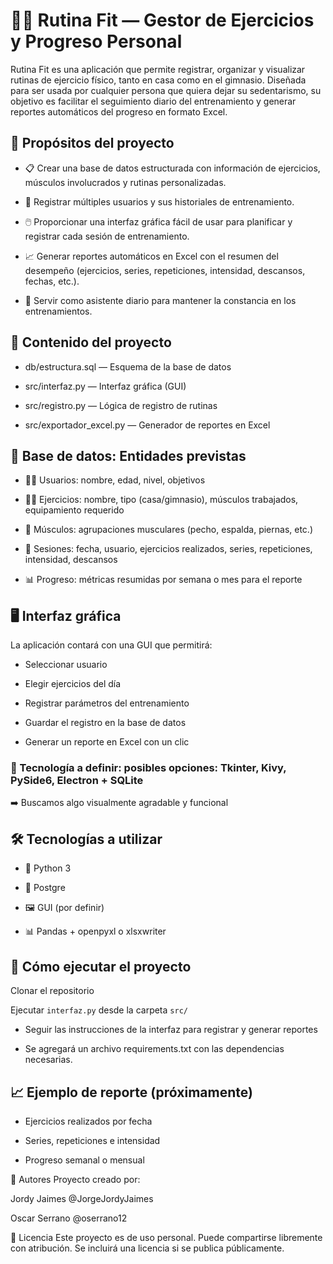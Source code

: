 # 🏋️‍♂️ Rutina Fit — Gestor de Ejercicios y Progreso Personal

Rutina Fit es una aplicación que permite registrar, organizar y visualizar rutinas de ejercicio físico, tanto en casa como en el gimnasio. Diseñada para ser usada por cualquier persona que quiera dejar su sedentarismo, 
su objetivo es facilitar el seguimiento diario del entrenamiento y generar reportes automáticos del progreso en formato Excel.

## 🎯 Propósitos del proyecto
- 📋 Crear una base de datos estructurada con información de ejercicios, músculos involucrados y rutinas personalizadas.

- 👤 Registrar múltiples usuarios y sus historiales de entrenamiento.

- 🖱️ Proporcionar una interfaz gráfica fácil de usar para planificar y registrar cada sesión de entrenamiento.

- 📈 Generar reportes automáticos en Excel con el resumen del desempeño (ejercicios, series, repeticiones, intensidad, descansos, fechas, etc.).

- 🧠 Servir como asistente diario para mantener la constancia en los entrenamientos.

## 📂 Contenido del proyecto

- db/estructura.sql — Esquema de la base de datos

- src/interfaz.py — Interfaz gráfica (GUI)

- src/registro.py — Lógica de registro de rutinas

- src/exportador_excel.py — Generador de reportes en Excel

## 🧩 Base de datos: Entidades previstas
- 🧍‍♂️ Usuarios: nombre, edad, nivel, objetivos

- 🏋️‍♀️ Ejercicios: nombre, tipo (casa/gimnasio), músculos trabajados, equipamiento requerido

- 💪 Músculos: agrupaciones musculares (pecho, espalda, piernas, etc.)

- 📅 Sesiones: fecha, usuario, ejercicios realizados, series, repeticiones, intensidad, descansos

- 📊 Progreso: métricas resumidas por semana o mes para el reporte

## 🖥️ Interfaz gráfica
La aplicación contará con una GUI que permitirá:

- Seleccionar usuario

- Elegir ejercicios del día

- Registrar parámetros del entrenamiento

- Guardar el registro en la base de datos

- Generar un reporte en Excel con un clic

### 🚧 Tecnología a definir: posibles opciones: Tkinter, Kivy, PySide6, Electron + SQLite
➡️ Buscamos algo visualmente agradable y funcional

## 🛠️ Tecnologías a utilizar
- 🐍 Python 3

- :elephant: Postgre

- 🖼️ GUI (por definir)

- 📊 Pandas + openpyxl o xlsxwriter

## 🚀 Cómo ejecutar el proyecto

Clonar el repositorio

Ejecutar `interfaz.py` desde la carpeta `src/`

- Seguir las instrucciones de la interfaz para registrar y generar reportes

- Se agregará un archivo requirements.txt con las dependencias necesarias.

## 📈 Ejemplo de reporte (próximamente)
- Ejercicios realizados por fecha

- Series, repeticiones e intensidad

- Progreso semanal o mensual

👥 Autores
Proyecto creado por:

Jordy Jaimes @JorgeJordyJaimes

Oscar Serrano @oserrano12

📄 Licencia
Este proyecto es de uso personal. Puede compartirse libremente con atribución. Se incluirá una licencia si se publica públicamente.

